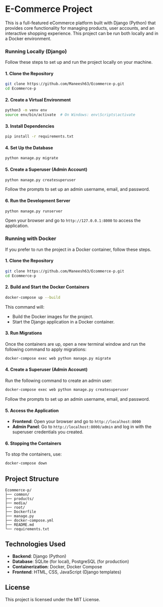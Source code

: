 # E-Commerce Project

This is a full-featured eCommerce platform built with Django (Python) that provides core functionality for managing products, user accounts, and an interactive shopping experience. This project can be run both locally and in a Docker environment.

### Running Locally (Django)

Follow these steps to set up and run the project locally on your machine.

#### 1. Clone the Repository

```bash
git clone https://github.com/Maneesh63/Ecommerce-p.git
cd Ecommerce-p
```

#### 2. Create a Virtual Environment

```bash
python3 -m venv env
source env/bin/activate  # On Windows: env\Scripts\activate
```

#### 3. Install Dependencies

```bash
pip install -r requirements.txt
```

#### 4. Set Up the Database

```bash
python manage.py migrate
```

#### 5. Create a Superuser (Admin Account)

```bash
python manage.py createsuperuser
```

Follow the prompts to set up an admin username, email, and password.

#### 6. Run the Development Server

```bash
python manage.py runserver
```

Open your browser and go to `http://127.0.0.1:8000` to access the application.

### Running with Docker

If you prefer to run the project in a Docker container, follow these steps.

#### 1. Clone the Repository

```bash
git clone https://github.com/Maneesh63/Ecommerce-p.git
cd Ecommerce-p
```

#### 2. Build and Start the Docker Containers

```bash
docker-compose up --build
```

This command will:

- Build the Docker images for the project.
- Start the Django application in a Docker container.

#### 3. Run Migrations

Once the containers are up, open a new terminal window and run the following command to apply migrations:

```bash
docker-compose exec web python manage.py migrate
```

#### 4. Create a Superuser (Admin Account)

Run the following command to create an admin user:

```bash
docker-compose exec web python manage.py createsuperuser
```

Follow the prompts to set up an admin username, email, and password.

#### 5. Access the Application

- **Frontend**: Open your browser and go to `http://localhost:8000`
- **Admin Panel**: Go to `http://localhost:8000/admin` and log in with the superuser credentials you created.

#### 6. Stopping the Containers

To stop the containers, use:

```bash
docker-compose down
```

## Project Structure

```
Ecommerce-p/
├── common/
├── products/
├── media/
├── root/
├── Dockerfile
├── manage.py
├── docker-compose.yml
├── README.md
└── requirements.txt
```

## Technologies Used

- **Backend**: Django (Python)
- **Database**: SQLite (for local), PostgreSQL (for production)
- **Containerization**: Docker, Docker Compose
- **Frontend**: HTML, CSS, JavaScript (Django templates)

## License

This project is licensed under the MIT License.
